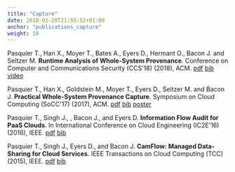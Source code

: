 ```yaml
---
title: "Capture"
date: 2018-01-28T21:55:52+01:00
anchor: "publications_capture"
weight: 10
---
```

Pasquier T., Han X., Moyer T., Bates A.,  Eyers D., Hermant O., Bacon J. and  Seltzer M. <strong>Runtime Analysis of Whole-System Provenance</strong>. Conference on Computer and Communications Security (CCS'18) (2018), ACM. [pdf](./publications/ccs-2018.pdf) [bib](./citations/ccs-2018.bib) [video](http://tfjmp.org/talk/2018-css/)

Pasquier T., Han X., Goldstein M., Moyer T., Eyers D., Seltzer M. and Bacon J. <strong>Practical Whole-System Provenance Capture</strong>. Symposium on Cloud Computing (SoCC'17) (2017), ACM. [pdf](./publications/socc-2017.pdf) [bib](./citations/socc-2017.bib) [poster](./posters/socc-2017.pdf)

Pasquier T., Singh J., , Bacon J., and Eyers D. <strong>Information Flow Audit for PaaS Clouds</strong>. In International Conference on Cloud Engineering (IC2E'16) (2016), IEEE. [pdf](./publications/ic2e-2016.pdf) [bib](./citations/ic2e-2016.bib)

Pasquier T., Singh J., Eyers D., and Bacon J. <strong>CamFlow: Managed Data-Sharing for Cloud Services</strong>. IEEE Transactions on Cloud Computing (TCC) (2015), IEEE. [pdf](./publications/tcc-2015.pdf) [bib](./citations/tcc-2015.bib)
